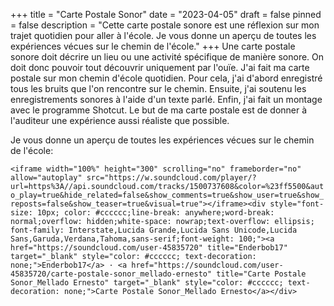 +++
title = "Carte Postale Sonor"
date = "2023-04-05"
draft = false
pinned = false
description = "Cette carte postale sonore est une réflexion sur mon trajet quotidien pour aller à l'école. Je vous donne un aperçu de toutes les expériences vécues sur le chemin de l'école."
+++
Une carte postale sonore doit décrire un lieu ou une activité spécifique de manière sonore. On doit donc pouvoir tout découvrir uniquement par l'ouïe.
J'ai fait ma carte postale sur mon chemin d'école quotidien. Pour cela, j'ai d'abord enregistré tous les bruits que l'on rencontre sur le chemin. Ensuite, j'ai soutenu les enregistrements sonores à l'aide d'un texte parlé. Enfin, j'ai fait un montage avec le programme Shotcut. 
Le but de ma carte postale est de donner à l'auditeur une expérience aussi réaliste que possible.

 Je vous donne un aperçu de toutes les expériences vécues sur le chemin de l'école:

`<iframe width="100%" height="300" scrolling="no" frameborder="no" allow="autoplay" src="https://w.soundcloud.com/player/?url=https%3A//api.soundcloud.com/tracks/1500737608&color=%23ff5500&auto_play=true&hide_related=false&show_comments=true&show_user=true&show_reposts=false&show_teaser=true&visual=true"></iframe><div style="font-size: 10px; color: #cccccc;line-break: anywhere;word-break: normal;overflow: hidden;white-space: nowrap;text-overflow: ellipsis; font-family: Interstate,Lucida Grande,Lucida Sans Unicode,Lucida Sans,Garuda,Verdana,Tahoma,sans-serif;font-weight: 100;"><a href="https://soundcloud.com/user-45835720" title="Enderbob17" target="_blank" style="color: #cccccc; text-decoration: none;">Enderbob17</a> · <a href="https://soundcloud.com/user-45835720/carte-postale-sonor_mellado-ernesto" title="Carte Postale Sonor_Mellado Ernesto" target="_blank" style="color: #cccccc; text-decoration: none;">Carte Postale Sonor_Mellado Ernesto</a></div>`